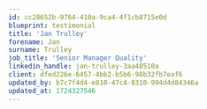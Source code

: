 ```yaml
---
id: cc28652b-9764-410a-9ca4-4f1cb8715e0d
blueprint: testimonial
title: 'Jan Trulley'
forename: Jan
surname: Trulley
job_title: 'Senior Manager Quality'
linkedin_handle: jan-trulley-3aa48510a
client: dfed226e-6457-4bb2-b5b6-98b32fb7eaf6
updated_by: b7c7f4d4-e810-47c4-8310-994d4d84346a
updated_at: 1724327546
---
```


